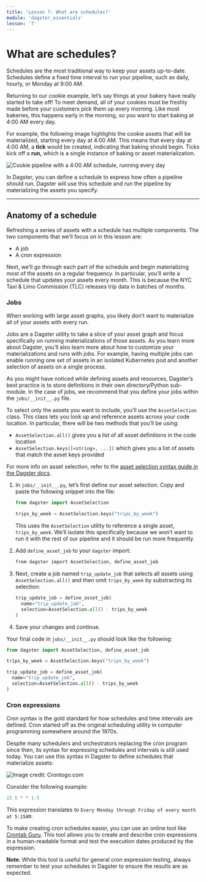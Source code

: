 ```yaml
---
title: 'Lesson 7: What are schedules?'
module: 'dagster_essentials'
lesson: '7'
---
```


# What are schedules?

Schedules are the most traditional way to keep your assets up-to-date. Schedules define a fixed time interval to run your pipeline, such as daily, hourly, or Monday at 9:00 AM.

Returning to our cookie example, let’s say things at your bakery have really started to take off! To meet demand, all of your cookies must be freshly made before your customers pick them up every morning. Like most bakeries, this happens early in the morning, so you want to start baking at 4:00 AM every day.

For example, the following image highlights the cookie assets that will be materialized, starting every day at 4:00 AM. This means that every day at 4:00 AM, a **tick** would be created, indicating that baking should begin. Ticks kick off a **run,** which is a single instance of baking or asset materialization.

![Cookie pipeline with a 4:00 AM schedule, running every day](/images/dagster-essentials/lesson-7/cookie-schedule.png)

In Dagster, you can define a schedule to express how often a pipeline should run. Dagster will use this schedule and run the pipeline by materializing the assets you specify.

---

## Anatomy of a schedule

Refreshing a series of assets with a schedule has multiple components. The two components that we’ll focus on in this lesson are:

- A job
- A cron expression

Next, we’ll go through each part of the schedule and begin materializing most of the assets on a regular frequency. In particular, you’ll write a schedule that updates your assets every month. This is because the NYC Taxi & Limo Commission (TLC) releases trip data in batches of months.

### Jobs

When working with large asset graphs, you likely don’t want to materialize all of your assets with every run.

Jobs are a Dagster utility to take a slice of your asset graph and focus specifically on running materializations of those assets. As you learn more about Dagster, you’ll also learn more about how to customize your materializations and runs with jobs. For example, having multiple jobs can enable running one set of assets in an isolated Kubernetes pod and another selection of assets on a single process.

As you might have noticed while defining assets and resources, Dagster’s best practice is to store definitions in their own directory/Python sub-module. In the case of jobs, we recommend that you define your jobs within the `jobs/__init__.py` file.

To select only the assets you want to include, you’ll use the `AssetSelection` class. This class lets you look up and reference assets across your code location. In particular, there will be two methods that you’ll be using:

- `AssetSelection.all()` gives you a list of all asset definitions in the code location
- `AssetSelection.keys([<string>, ...])` which gives you a list of assets that match the asset keys provided

For more info on asset selection, refer to the [asset selection syntax guide in the Dagster docs](https://docs.dagster.io/concepts/assets/asset-selection-syntax).

1. In `jobs/__init__.py`, let’s first define our asset selection. Copy and paste the following snippet into the file:

   ```python
   from dagster import AssetSelection

   trips_by_week = AssetSelection.keys("trips_by_week")
   ```

   This uses the `AssetSelection` utility to reference a single asset, `trips_by_week`. We’ll isolate this specifically because we won’t want to run it with the rest of our pipeline and it should be run more frequently.

2. Add `define_asset_job` to your `dagster` import:

   ```bash
   from dagster import AssetSelection, define_asset_job
   ```

3. Next, create a job named `trip_update_job` that selects all assets using `AssetSelection.all()` and then omit `trips_by_week` by substracting its selection:

   ```python
   trip_update_job = define_asset_job(
     name="trip_update_job",
     selection=AssetSelection.all() - trips_by_week
   )
   ```

4. Save your changes and continue.

Your final code in `jobs/__init__.py` should look like the following:

```python
from dagster import AssetSelection, define_asset_job

trips_by_week = AssetSelection.keys("trips_by_week")

trip_update_job = define_asset_job(
  name="trip_update_job",
  selection=AssetSelection.all() - trips_by_week
)
```

### Cron expressions

Cron syntax is the gold standard for how schedules and time intervals are defined. Cron started off as the original scheduling utility in computer programming somewhere around the 1970s.

Despite many schedulers and orchestrators replacing the cron program since then, its syntax for expressing schedules and intervals is still used today. You can use this syntax in Dagster to define schedules that materialize assets:

![Image credit: Crontogo.com](/images/dagster-essentials/lesson-7/crontogo-cron-syntax.png)

Consider the following example:

```python
15 5 * * 1-5
```

This expression translates to `Every Monday through Friday of every month at 5:15AM`.

To make creating cron schedules easier, you can use an online tool like [Crontab Guru](https://crontab.guru/). This tool allows you to create and describe cron expressions in a human-readable format and test the execution dates produced by the expression.

**Note**: While this tool is useful for general cron expression testing, always remember to test your schedules in Dagster to ensure the results are as expected.
